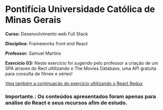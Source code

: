 # Pontifícia Universidade Católica de Minas Gerais

 **Curso:** Desenvolvimento web Full Stack
 
 **Disciplina:** Frameworks front end React
 
 **Professor:** Samuel Martins
 
 **Exercício 03:**  Neste exercício foi sugerido pelo professor a criação de um SPA atraves do Rect ultilizando o The Movies Database, uma API gratuita para consulta de filmes e séries!
 
 [Veja também a continuação do exercício ultilizando o React Redux](https://github.com/IgorMundim/movies-spa_04.git)
 
 ### Importante.: Os conteúdos apresentados foram apenas para análise do React e seus recursos afim de estudo.


